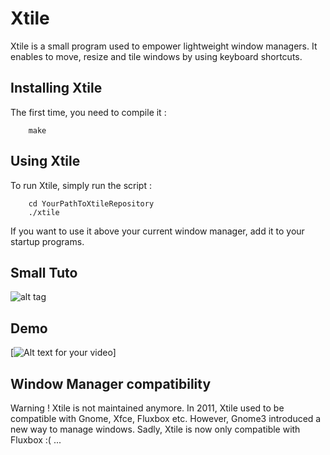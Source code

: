 # Xtile 
Xtile is a small program used to empower lightweight window managers.
It enables to move, resize and tile windows by using keyboard shortcuts. 

## Installing Xtile
The first time, you need to compile it : 
``` Shell
    make
```

## Using Xtile
To run Xtile, simply run the script :
``` Shell
    cd YourPathToXtileRepository
    ./xtile
```

If you want to use it above your current window manager, add it to your startup programs.

## Small Tuto 

![alt tag](https://cloud.githubusercontent.com/assets/631898/13895986/c5f4d8b6-ed7c-11e5-8375-83b12c3ca9e0.jpg)

## Demo
[![Alt text for your video](https://youtu.be/Jfjvu9v9xKY)]

## Window Manager compatibility
Warning ! Xtile is not maintained anymore.
In 2011, Xtile used to be compatible with Gnome, Xfce, Fluxbox etc.
However, Gnome3 introduced a new way to manage windows. 
Sadly, Xtile is now only compatible with Fluxbox :( ...

